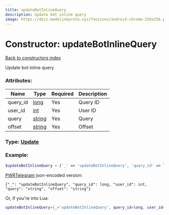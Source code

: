 ```yaml
---
title: updateBotInlineQuery
description: Update bot inline query
image: https://docs.madelineproto.xyz/favicons/android-chrome-256x256.png
---
```

# Constructor: updateBotInlineQuery  
[Back to constructors index](index.md)



Update bot inline query

### Attributes:

| Name     |    Type       | Required | Description |
|----------|---------------|----------|-------------|
|query\_id|[long](../types/long.md) | Yes|Query ID|
|user\_id|[int](../types/int.md) | Yes|User ID|
|query|[string](../types/string.md) | Yes|Query|
|offset|[string](../types/string.md) | Yes|Offset|



### Type: [Update](../types/Update.md)


### Example:

```php
$updateBotInlineQuery = ['_' => 'updateBotInlineQuery', 'query_id' => long, 'user_id' => int, 'query' => 'string', 'offset' => 'string'];
```  

[PWRTelegram](https://pwrtelegram.xyz) json-encoded version:

```
{"_": "updateBotInlineQuery", "query_id": long, "user_id": int, "query": "string", "offset": "string"}
```


Or, if you're into Lua:

```lua
updateBotInlineQuery={_='updateBotInlineQuery', query_id=long, user_id=int, query='string', offset='string'}

```


